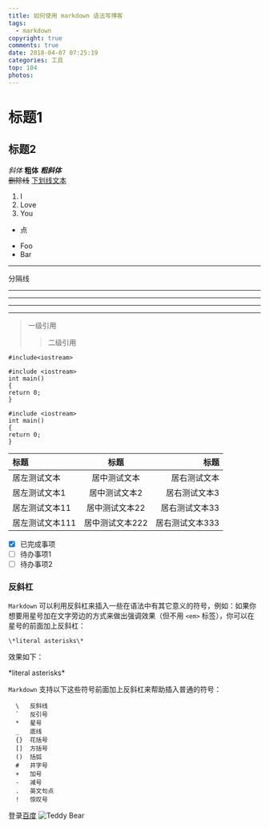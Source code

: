 ```yaml
---
title: 如何使用 markdown 语法写博客
tags:
  - markdown
copyright: true
comments: true
date: 2018-04-07 07:25:19
categories: 工具
top: 104
photos:
---
```

# 标题1
## 标题2
*斜体*
**粗体**
***粗斜体***<br/>
~~删除线~~
<u>下划线文本</u>

1. I
2. Love 
3. You

- 点

+ Foo
+ Bar
---
<!-- more -->

分隔线
***
--- 
___

* * *
>一级引用
>>二级引用

`#include<iostream>`
```
#include <iostream>
int main()
{
return 0;
}
```
~~~
#include <iostream>
int main()
{
return 0;
}
~~~
|标题|标题|标题|
|:---|:---:|---:|
|居左测试文本|居中测试文本|居右测试文本|
|居左测试文本1|居中测试文本2|居右测试文本3|
|居左测试文本11|居中测试文本22|居右测试文本33|
|居左测试文本111|居中测试文本222|居右测试文本333|

- [x] 已完成事项
- [ ] 待办事项1
- [ ] 待办事项2

### 反斜杠

`Markdown` 可以利用反斜杠来插入一些在语法中有其它意义的符号，例如：如果你想要用星号加在文字旁边的方式来做出强调效果（但不用 `<em>` 标签），你可以在星号的前面加上反斜杠：
```
\*literal asterisks\*
```
效果如下：

\*literal asterisks\*

`Markdown` 支持以下这些符号前面加上反斜杠来帮助插入普通的符号：

```
  \   反斜线
  `   反引号
  *   星号
  _   底线
  {}  花括号
  []  方括号
  ()  括弧
  #   井字号
  +   加号
  -   减号
  .   英文句点
  !   惊叹号
```
登录[百度](http://www.baidu.com)
![Teddy Bear](http://img2.everychina.com/img/d7/f7/1b580dfa9315111397ef93fd24ea-250x250c1-77f7/love_valentine_plush_teddy_bear.jpg)
